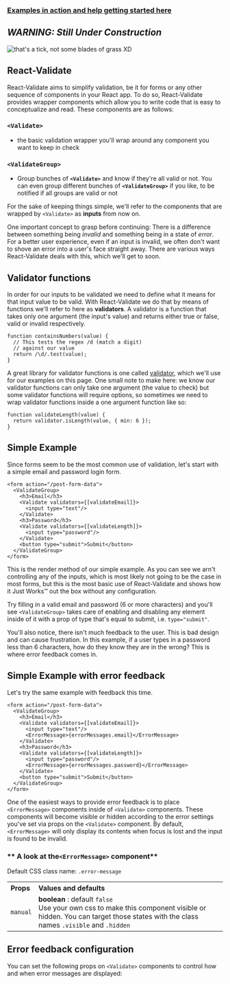 ### [Examples in action and help getting started here](https://lostpebble.github.io/react-validate/)

***WARNING: Still Under Construction***
------------------------

![that's a tick, not some blades of grass XD](https://raw.github.com/lostpebble/react-validate/master/gh-pages/logo_small.png?raw=true "Koa MobX React Goodness")

React-Validate
-------------

React-Validate aims to simplify validation, be it for forms or any other sequence of components in your React app. To do so, React-Validate provides wrapper components which allow you to write code that is easy to conceptualize and read. These components are as follows:

### **`<Validate>`**
- the basic validation wrapper you'll wrap around any component you want to keep in check

### **`<ValidateGroup>`**
- Group bunches of **`<Validate>`** and know if they're all valid or not. You can even group different bunches of **`<ValidateGroup>`** if you like, to be notified if all groups are valid or not

For the sake of keeping things simple, we'll refer to the components that are wrapped by `<Validate>` as **inputs** from now on.

One important concept to grasp before continuing:
There is a difference between something being _invalid_ and something being in a state of _error_.
For a better user experience, even if an input is invalid, we often don't want to shove an error into a user's face straight away.
There are various ways React-Validate deals with this, which we'll get to soon.

Validator functions
-------------

In order for our inputs to be validated we need to define what it means for that input value to be valid.
With React-Validate we do that by means of functions we'll refer to here as **validators**. A validator is a function that
takes only one argument (the input's value) and returns either true or false, valid or invalid respectively.

```
function containsNumbers(value) {
  // This tests the regex /d (match a digit)
  // against our value
  return /\d/.test(value);
}
```

A great library for validator functions is one called [validator](https://github.com/chriso/validator.js),
which we'll use for our examples on this page. One small note to make here: we know our validator functions
can only take one argument (the value to check) but some validator functions will require options,
so sometimes we need to wrap validator functions inside a one argument function like so:

```
function validateLength(value) {
  return validator.isLength(value, { min: 6 });
}
```

Simple Example
-------------

Since forms seem to be the most common use of validation, let's start with a simple email and password login form.

```
<form action="/post-form-data">
  <ValidateGroup>
    <h3>Email</h3>
    <Validate validators={[validateEmail]}>
      <input type="text"/>
    </Validate>
    <h3>Password</h3>
    <Validate validators={[validateLength]}>
      <input type="password"/>
    </Validate>
    <button type="submit">Submit</button>
  </ValidateGroup>
</form>
```
This is the render method of our simple example.
As you can see we arn't controlling any of the inputs, which is most likely not going to be the case in most forms,
but this is the most basic use of React-Validate and shows how it Just Works™ out the box without any configuration.

Try filling in a valid email and password (6 or more characters) and you'll see `<ValidateGroup>` takes care of enabling and disabling any
element inside of it with a prop of type that's equal to submit, i.e. `type="submit"`.

You'll also notice, there isn't much feedback to the user. This is bad design and can cause frustration. In this example,
if a user types in a password less than 6 characters, how do they know they are in the wrong? This is where error feedback
comes in.

Simple Example with error feedback
-------------

Let's  try the same example with feedback this time.

```
<form action="/post-form-data">
  <ValidateGroup>
    <h3>Email</h3>
    <Validate validators={[validateEmail]}>
      <input type="text"/>
      <ErrorMessage>{errorMessages.email}</ErrorMessage>
    </Validate>
    <h3>Password</h3>
    <Validate validators={[validateLength]}>
      <input type="password"/>
      <ErrorMessage>{errorMessages.password}</ErrorMessage>
    </Validate>
    <button type="submit">Submit</button>
  </ValidateGroup>
</form>
```
One of the easiest ways to provide error feedback is to place `<ErrorMessage>` components inside of `<Validate>` components.
These components will become visible or hidden according to the error settings you've set via props on the `<Validate>` component. By default,
`<ErrorMessage>` will only display its contents when focus is lost and the input is found to be invalid.

### ** A look at the`<ErrorMessage>` component**

Default CSS class name: `.error-message`

<table>
  <tbody>
  <tr>
    <th align="left">Props</th>
    <th align="left">Values and defaults</th>
  </tr>
  <tr>
      <td><code>manual</code></td>
      <td align="left"><strong>boolean</strong> : default <code>false</code><br/>Use your own css to make this component visible or hidden. You can target those states with the class names <code>.visible</code> and <code>.hidden</code></td>
    </tr>
  </tbody>
</table>

Error feedback configuration
-----------

You can set the following props on `<Validate>` components to control how and when error messages are displayed:

